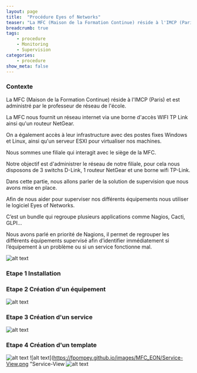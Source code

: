 ```yaml
---
layout: page
title:  "Procédure Eyes of Networks"
teaser: "La MFC (Maison de la Formation Continue) réside à l'IMCP (Paris), notre objectif est de monitorer tous les équipements de notre filiale"
breadcrumb: true
tags:
    - procedure
    - Monitoring
    - Supervision
categories:
    - procedure
show_meta: false
---
```


### Contexte ###

La MFC (Maison de la Formation Continue) réside à l'IMCP (Paris) et est administré par le professeur de réseau de l'école. 

La MFC nous fournit un réseau internet via une borne d'accès WIFI TP Link ainsi qu'un routeur NetGear. 

On a également accès à leur infrastructure avec des postes fixes Windows et Linux, ainsi qu'un serveur ESXI pour virtualiser nos machines. 

Nous sommes une filiale qui interagit avec le siège de la MFC. 

Notre objectif est d'administrer le réseau de notre filiale, pour cela nous disposons de 3 switchs D-Link, 1 routeur NetGear et une borne wifi TP-Link.

Dans cette partie, nous allons parler de la solution de supervision que nous avons mise en place. 

Afin de nous aider pour superviser nos différents équipements nous utiliser le logiciel Eyes of Networks. 

C’est un bundle qui regroupe plusieurs applications comme Nagios, Cacti, GLPI…

Nous avons parlé en priorité de Nagions, il permet de regrouper les différents équipements supervisé afin d’identifier immédiatement si l’équipement à un problème ou si un service fonctionne mal.

![alt text](https://fpompey.github.io/images/MFC_EON/Dashboard.png "Dashboard")

### Etape 1 Installation ###


### Etape 2 Création d'un équipement ###


![alt text](https://fpompey.github.io/images/MFC_EON/Host-View.png "Host-View")

### Etape 3 Création d'un service ###

![alt text](https://fpompey.github.io/images/MFC_EON/Service-View.png "Service-View")

### Etape 4 Création d'un template ###

![alt text](https://fpompey.github.io/images/MFC_EON/Template.png "Template")
![alt text](https://fpompey.github.io/images/MFC_EON/Service-View.png "Service-View
![alt text](https://fpompey.github.io/images/MFC_EON/Command-Template.png "Command-Template")



